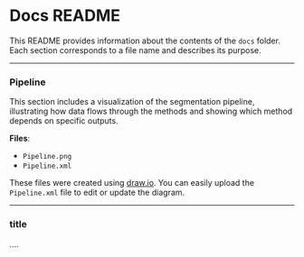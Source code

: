 # Docs README

This README provides information about the contents of the `docs` folder. Each section corresponds to a file name and describes its purpose.

---

### Pipeline

This section includes a visualization of the segmentation pipeline, illustrating how data flows through the methods and showing which method depends on specific outputs.

**Files**:
- `Pipeline.png`
- `Pipeline.xml`

These files were created using [draw.io](https://app.diagrams.net/). You can easily upload the `Pipeline.xml` file to edit or update the diagram.


--- 

### title

....
